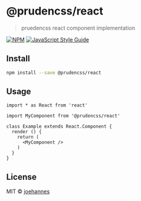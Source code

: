 # @prudencss/react

> pruedencss react component implementation

[![NPM](https://img.shields.io/npm/v/@prudencss/react.svg)](https://www.npmjs.com/package/@prudencss/react) [![JavaScript Style Guide](https://img.shields.io/badge/code_style-standard-brightgreen.svg)](https://standardjs.com)

## Install

```bash
npm install --save @prudencss/react
```

## Usage

```tsx
import * as React from 'react'

import MyComponent from '@prudencss/react'

class Example extends React.Component {
  render () {
    return (
      <MyComponent />
    )
  }
}
```

## License

MIT © [joehannes](https://github.com/joehannes)
